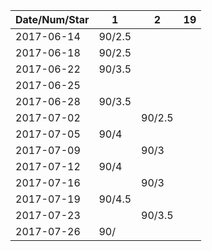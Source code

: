 Date/Num/Star   | 1      | 2      | 19     
----------------|--------|--------|--------
2017-06-14      | 90/2.5 |        |        
2017-06-18      | 90/2.5 |        |        
2017-06-22      | 90/3.5 |        |         
2017-06-25      |        |        |        
2017-06-28      | 90/3.5 |        |        
2017-07-02      |        | 90/2.5 |        
2017-07-05      | 90/4   |        |        
2017-07-09      |        | 90/3   |        
2017-07-12      | 90/4   |        |        
2017-07-16      |        | 90/3   |
2017-07-19      | 90/4.5 |        |
2017-07-23      |        | 90/3.5 |
2017-07-26      | 90/    |        |

